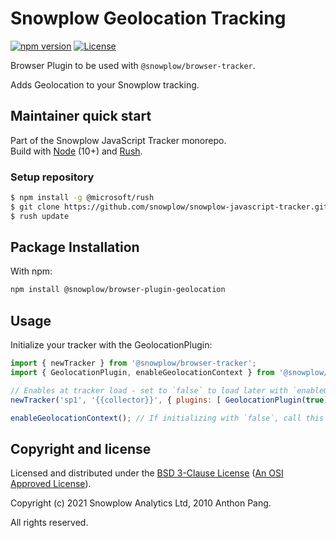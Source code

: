 # Snowplow Geolocation Tracking

[![npm version][npm-image]][npm-url]
[![License][license-image]](LICENSE)

Browser Plugin to be used with `@snowplow/browser-tracker`.

Adds Geolocation to your Snowplow tracking.

## Maintainer quick start

Part of the Snowplow JavaScript Tracker monorepo.  
Build with [Node](https://nodejs.org/en/) (10+) and [Rush](https://rushjs.io/).

### Setup repository

```bash
$ npm install -g @microsoft/rush 
$ git clone https://github.com/snowplow/snowplow-javascript-tracker.git
$ rush update
```

## Package Installation

With npm:

```bash
npm install @snowplow/browser-plugin-geolocation
```

## Usage

Initialize your tracker with the GeolocationPlugin:

```js
import { newTracker } from '@snowplow/browser-tracker';
import { GeolocationPlugin, enableGeolocationContext } from '@snowplow/browser-plugin-geolocation';

// Enables at tracker load - set to `false` to load later with `enableGeolocationContext`
newTracker('sp1', '{{collector}}', { plugins: [ GeolocationPlugin(true) ] }); 

enableGeolocationContext(); // If initializing with `false`, call this to switch it on
```

## Copyright and license

Licensed and distributed under the [BSD 3-Clause License](LICENSE) ([An OSI Approved License][osi]).

Copyright (c) 2021 Snowplow Analytics Ltd, 2010 Anthon Pang.

All rights reserved.

[npm-url]: https://www.npmjs.com/package/@snowplow/browser-plugin-geolocation
[npm-image]: https://img.shields.io/npm/v/@snowplow/browser-plugin-geolocation
[docs]: https://docs.snowplowanalytics.com/docs/collecting-data/collecting-from-own-applications/javascript-tracker/
[osi]: https://opensource.org/licenses/BSD-3-Clause
[license-image]: https://img.shields.io/npm/l/@snowplow/browser-plugin-geolocation
